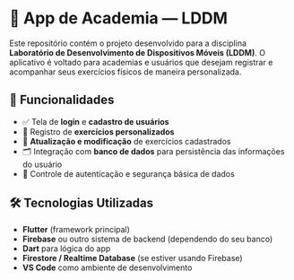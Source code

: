 # 💪 App de Academia — LDDM

Este repositório contém o projeto desenvolvido para a disciplina **Laboratório de Desenvolvimento de Dispositivos Móveis (LDDM)**. O aplicativo é voltado para academias e usuários que desejam registrar e acompanhar seus exercícios físicos de maneira personalizada.

## 📱 Funcionalidades

- ✅ Tela de **login** e **cadastro de usuários**
- 📝 Registro de **exercícios personalizados**
- 🔄 **Atualização e modificação** de exercícios cadastrados
- 🗂️ Integração com **banco de dados** para persistência das informações do usuário
- 🔐 Controle de autenticação e segurança básica de dados

## 🛠️ Tecnologias Utilizadas

- **Flutter** (framework principal)
- **Firebase** ou outro sistema de backend (dependendo do seu banco)
- **Dart** para lógica do app
- **Firestore / Realtime Database** (se estiver usando Firebase)
- **VS Code** como ambiente de desenvolvimento
